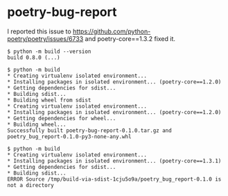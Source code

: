 # poetry-bug-report
I reported this issue to https://github.com/python-poetry/poetry/issues/6733 and poetry-core==1.3.2 fixed it.

```shell
$ python -m build --version
build 0.8.0 (...)

$ python -m build
* Creating virtualenv isolated environment...
* Installing packages in isolated environment... (poetry-core==1.2.0)
* Getting dependencies for sdist...
* Building sdist...
* Building wheel from sdist
* Creating virtualenv isolated environment...
* Installing packages in isolated environment... (poetry-core==1.2.0)
* Getting dependencies for wheel...
* Building wheel...
Successfully built poetry-bug-report-0.1.0.tar.gz and poetry_bug_report-0.1.0-py3-none-any.whl

$ python -m build
* Creating virtualenv isolated environment...
* Installing packages in isolated environment... (poetry-core==1.3.1)
* Getting dependencies for sdist...
* Building sdist...
ERROR Source /tmp/build-via-sdist-1cju5o9a/poetry_bug_report-0.1.0 is not a directory
```
